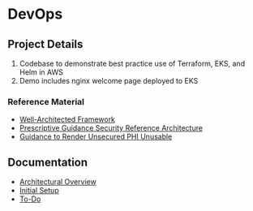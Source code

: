 # DevOps

## Project Details
1. Codebase to demonstrate best practice use of Terraform, EKS, and Helm in AWS
1. Demo includes nginx welcome page deployed to EKS

### Reference Material
- [Well-Architected Framework](https://docs.aws.amazon.com/wellarchitected/latest/security-pillar/welcome.html)
- [Prescriptive Guidance Security Reference Architecture](https://docs.aws.amazon.com/prescriptive-guidance/latest/security-reference-architecture/org-management.html)
- [Guidance to Render Unsecured PHI Unusable](https://www.hhs.gov/hipaa/for-professionals/breach-notification/guidance/index.html)

## Documentation
- [Architectural Overview](./documentation/architectural_overview.md)
- [Initial Setup](./documentation/initial_setup.md)
- [To-Do](./documentation/to_do.md)
